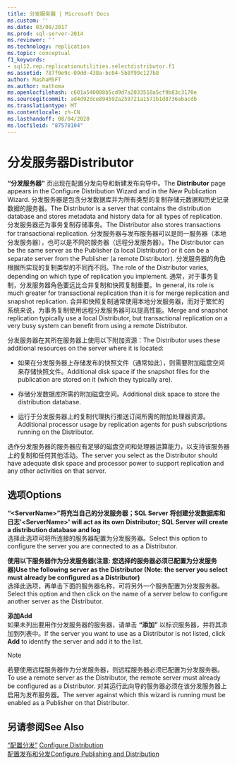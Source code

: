 ```yaml
---
title: 分发服务器 | Microsoft Docs
ms.custom: ''
ms.date: 03/08/2017
ms.prod: sql-server-2014
ms.reviewer: ''
ms.technology: replication
ms.topic: conceptual
f1_keywords:
- sql12.rep.replicationutilities.selectdistributor.f1
ms.assetid: 787f0e9c-09dd-438a-bc04-5b8f99c127b8
author: MashaMSFT
ms.author: mathoma
ms.openlocfilehash: c601a540088b5cd9d7a2033510a5cf9b83c3170e
ms.sourcegitcommit: ad4d92dce894592a259721a1571b1d8736abacdb
ms.translationtype: MT
ms.contentlocale: zh-CN
ms.lasthandoff: 08/04/2020
ms.locfileid: "87578104"
---
```

# <a name="distributor"></a><span data-ttu-id="b770b-102">分发服务器</span><span class="sxs-lookup"><span data-stu-id="b770b-102">Distributor</span></span>
  <span data-ttu-id="b770b-103">**“分发服务器”** 页出现在配置分发向导和新建发布向导中。</span><span class="sxs-lookup"><span data-stu-id="b770b-103">The **Distributor** page appears in the Configure Distribution Wizard and in the New Publication Wizard.</span></span> <span data-ttu-id="b770b-104">分发服务器是包含分发数据库并为所有类型的复制存储元数据和历史记录数据的服务器。</span><span class="sxs-lookup"><span data-stu-id="b770b-104">The Distributor is a server that contains the distribution database and stores metadata and history data for all types of replication.</span></span> <span data-ttu-id="b770b-105">分发服务器还为事务复制存储事务。</span><span class="sxs-lookup"><span data-stu-id="b770b-105">The Distributor also stores transactions for transactional replication.</span></span> <span data-ttu-id="b770b-106">分发服务器与发布服务器可以是同一服务器（本地分发服务器），也可以是不同的服务器（远程分发服务器）。</span><span class="sxs-lookup"><span data-stu-id="b770b-106">The Distributor can be the same server as the Publisher (a local Distributor) or it can be a separate server from the Publisher (a remote Distributor).</span></span> <span data-ttu-id="b770b-107">分发服务器的角色根据所实现的复制类型的不同而不同。</span><span class="sxs-lookup"><span data-stu-id="b770b-107">The role of the Distributor varies, depending on which type of replication you implement.</span></span> <span data-ttu-id="b770b-108">通常，对于事务复制，分发服务器角色要远比合并复制和快照复制重要。</span><span class="sxs-lookup"><span data-stu-id="b770b-108">In general, its role is much greater for transactional replication than it is for merge replication and snapshot replication.</span></span> <span data-ttu-id="b770b-109">合并和快照复制通常使用本地分发服务器，而对于繁忙的系统来说，为事务复制使用远程分发服务器可以提高性能。</span><span class="sxs-lookup"><span data-stu-id="b770b-109">Merge and snapshot replication typically use a local Distributor, but transactional replication on a very busy system can benefit from using a remote Distributor.</span></span>  
  
 <span data-ttu-id="b770b-110">分发服务器在其所在服务器上使用以下附加资源：</span><span class="sxs-lookup"><span data-stu-id="b770b-110">The Distributor uses these additional resources on the server where it is located:</span></span>  
  
-   <span data-ttu-id="b770b-111">如果在分发服务器上存储发布的快照文件（通常如此），则需要附加磁盘空间来存储快照文件。</span><span class="sxs-lookup"><span data-stu-id="b770b-111">Additional disk space if the snapshot files for the publication are stored on it (which they typically are).</span></span>  
  
-   <span data-ttu-id="b770b-112">存储分发数据库所需的附加磁盘空间。</span><span class="sxs-lookup"><span data-stu-id="b770b-112">Additional disk space to store the distribution database.</span></span>  
  
-   <span data-ttu-id="b770b-113">运行于分发服务器上的复制代理执行推送订阅所需的附加处理器资源。</span><span class="sxs-lookup"><span data-stu-id="b770b-113">Additional processor usage by replication agents for push subscriptions running on the Distributor.</span></span>  
  
 <span data-ttu-id="b770b-114">选作分发服务器的服务器应有足够的磁盘空间和处理器运算能力，以支持该服务器上的复制和任何其他活动。</span><span class="sxs-lookup"><span data-stu-id="b770b-114">The server you select as the Distributor should have adequate disk space and processor power to support replication and any other activities on that server.</span></span>  
  
## <a name="options"></a><span data-ttu-id="b770b-115">选项</span><span class="sxs-lookup"><span data-stu-id="b770b-115">Options</span></span>  
 <span data-ttu-id="b770b-116">**“\<ServerName>”将充当自己的分发服务器；SQL Server 将创建分发数据库和日志**</span><span class="sxs-lookup"><span data-stu-id="b770b-116">**'\<ServerName>' will act as its own Distributor; SQL Server will create a distribution database and log**</span></span>  
 <span data-ttu-id="b770b-117">选择此选项可将所连接的服务器配置为分发服务器。</span><span class="sxs-lookup"><span data-stu-id="b770b-117">Select this option to configure the server you are connected to as a Distributor.</span></span>  
  
 <span data-ttu-id="b770b-118">**使用以下服务器作为分发服务器(注意: 您选择的服务器必须已配置为分发服务器)**</span><span class="sxs-lookup"><span data-stu-id="b770b-118">**Use the following server as the Distributor (Note: the server you select must already be configured as a Distributor)**</span></span>  
 <span data-ttu-id="b770b-119">选择此选项，再单击下面的服务器名称，可将另外一个服务配置为分发服务器。</span><span class="sxs-lookup"><span data-stu-id="b770b-119">Select this option and then click on the name of a server below to configure another server as the Distributor.</span></span>  
  
 <span data-ttu-id="b770b-120">**添加**</span><span class="sxs-lookup"><span data-stu-id="b770b-120">**Add**</span></span>  
 <span data-ttu-id="b770b-121">如果未列出要用作分发服务器的服务器，请单击 **“添加”** 以标识服务器，并将其添加到列表中。</span><span class="sxs-lookup"><span data-stu-id="b770b-121">If the server you want to use as a Distributor is not listed, click **Add** to identify the server and add it to the list.</span></span>  
  
> [!NOTE]  
>  <span data-ttu-id="b770b-122">若要使用远程服务器作为分发服务器，则远程服务器必须已配置为分发服务器。</span><span class="sxs-lookup"><span data-stu-id="b770b-122">To use a remote server as the Distributor, the remote server must already be configured as a Distributor.</span></span> <span data-ttu-id="b770b-123">对其运行此向导的服务器必须在该分发服务器上启用为发布服务器。</span><span class="sxs-lookup"><span data-stu-id="b770b-123">The server against which this wizard is running must be enabled as a Publisher on that Distributor.</span></span>  
  
## <a name="see-also"></a><span data-ttu-id="b770b-124">另请参阅</span><span class="sxs-lookup"><span data-stu-id="b770b-124">See Also</span></span>  
 <span data-ttu-id="b770b-125">[“配置分发”](configure-distribution.md) </span><span class="sxs-lookup"><span data-stu-id="b770b-125">[Configure Distribution](configure-distribution.md) </span></span>  
 [<span data-ttu-id="b770b-126">配置发布和分发</span><span class="sxs-lookup"><span data-stu-id="b770b-126">Configure Publishing and Distribution</span></span>](configure-publishing-and-distribution.md)  
  
  
